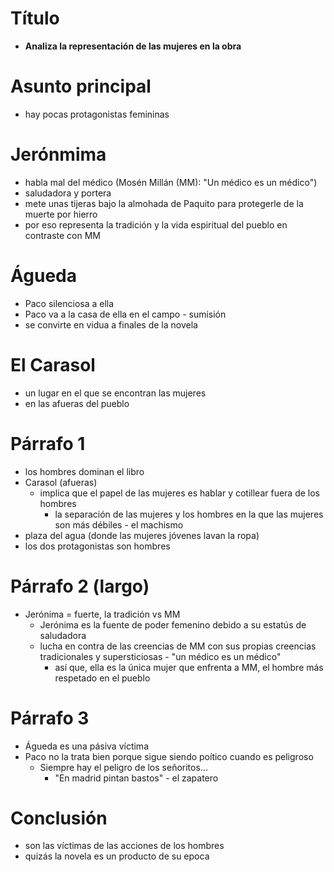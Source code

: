 # Título

- **Analiza la representación de las mujeres en la obra**

# Asunto principal

- hay pocas protagonistas femininas


# Jerónmima

- habla mal del médico (Mosén Millán (MM): "Un médico es un médico")
- saludadora y portera
- mete unas tijeras bajo la almohada de Paquito para protegerle de la muerte por hierro
- por eso representa la tradición y la vida espiritual del pueblo en contraste con MM

# Águeda

- Paco silenciosa a ella
- Paco va a la casa de ella en el campo - sumisión
- se convirte en vidua a finales de la novela


# El Carasol

- un lugar en el que se encontran las mujeres
- en las afueras del pueblo 


# Párrafo 1

- los hombres dominan el libro
- Carasol (afueras)
     - implica que el papel de las mujeres es hablar y cotillear fuera de los hombres
        - la separación de las mujeres y los hombres en la que las mujeres son más débiles - el machismo
- plaza del agua (donde las mujeres jóvenes lavan la ropa)
- los dos protagonistas son hombres

# Párrafo 2 (largo)

- Jerónima = fuerte, la tradición vs MM
    - Jerónima es la fuente de poder femenino debido a su estatús de saludadora
    - lucha en contra de las creencias de MM con sus propias creencias tradicionales y supersticiosas - "un médico es un médico"
        - así que, ella es la única mujer que enfrenta a MM, el hombre más respetado en el pueblo

# Párrafo 3

- Águeda es una pásiva víctima
- Paco no la trata bien porque sigue siendo poítico cuando es peligroso
    - Siempre hay el peligro de los señoritos...
        - "En madrid pintan bastos" - el zapatero

# Conclusión

- son las víctimas de las acciones de los hombres
- quizás la novela es un producto de su epoca
